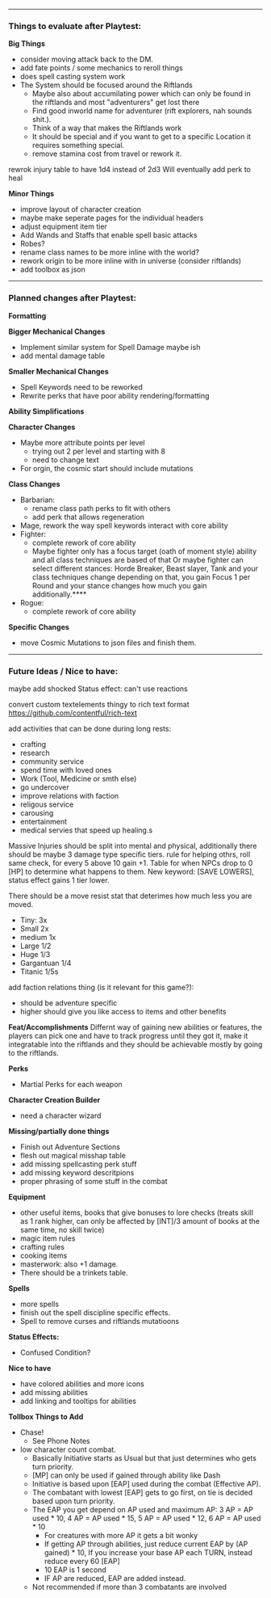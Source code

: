 ____________________________________________________________
### Things to evaluate after Playtest:

**Big Things**
- consider moving attack back to the DM.
- add fate points / some mechanics to reroll things
- does spell casting system work
- The System should be focused around the Riftlands
  - Maybe also about accumilating power which can only be found in the riftlands and most "adventurers" get lost there
  - Find good inworld name for adventurer (rift explorers, nah sounds shit.).
  - Think of a way that makes the Riftlands work
  - It should be special and if you want to get to a specific Location it requires something special.
  - remove stamina cost from travel or rework it.

rewrok injury table to have 1d4 instead of 2d3
Will eventually add perk to heal

**Minor Things**
- improve layout of character creation 
- maybe make seperate pages for the individual headers
- adjust equipment item tier
- Add Wands and Staffs that enable spell basic attacks
- Robes?
- rename class names to be more inline with the world?
- rework origin to be more inline with in universe (consider riftlands)
- add toolbox as json
____________________________________________________________
### Planned changes after Playtest:

**Formatting**

**Bigger Mechanical Changes**
- Implement similar system for Spell Damage maybe ish
- add mental damage table

**Smaller Mechanical Changes**
- Spell Keywords need to be reworked
- Rewrite perks that have poor ability rendering/formatting

**Ability Simplifications**

**Character Changes**
- Maybe more attribute points per level
  - trying out 2 per level and starting with 8
  - need to change text
- For orgin, the cosmic start should include mutations

**Class Changes**
- Barbarian:
  - rename class path perks to fit with others
  - add perk that allows regeneration
- Mage, rework the way spell keywords interact with core ability
- Fighter:
  - complete rework of core ability
  - Maybe fighter only has a focus target (oath of moment style) ability and all class techniques are based of that Or maybe fighter can select different stances: Horde Breaker, Beast slayer, Tank and your class techniques change depending on that, you gain Focus 1 per Round and your stance changes how much you gain additionally.****
- Rogue:
  - complete rework of core ability

**Specific Changes**
- move Cosmic Mutations to json files and finish them.
___________________________________________________________
### Future Ideas / Nice to have:

maybe add shocked Status effect: can't use reactions

convert custom textelements thingy to rich text format https://github.com/contentful/rich-text

add activities that can be done during long rests:
- crafting
- research
- community service
- spend time with loved ones
- Work (Tool, Medicine or smth else)
- go undercover
- improve relations with faction
- religous service
- carousing
- entertainment
- medical servies that speed up healing.s

Massive Injuries should be split into mental and physical, additionally there should be maybe 3 damage type specific tiers.
rule for helping othrs, roll same check, for every 5 above 10 gain +1.
Table for when NPCs drop to 0 [HP] to determine what happens to them.
New keyword: [SAVE LOWERS], status effect gains 1 tier lower.

There should be a move resist stat that deterimes how much less you are moved.
- Tiny: 3x
- Small 2x
- medium 1x
- Large 1/2
- Huge 1/3
- Gargantuan 1/4
- Titanic 1/5s

add faction relations thing (is it relevant for this game?): 
- should be adventure specific
- higher should give you like access to items and other benefits

**Feat/Accomplishments**
Differnt way of gaining new abilities or features, the players can pick one and have to track progress until they got it, make it integratable into the riftlands and they should be achievable mostly by going to the riftlands.


**Perks**
- Martial Perks for each weapon

**Character Creation Builder**
- need a character wizard

**Missing/partially done things**
- Finish out Adventure Sections
- flesh out magical misshap table
- add missing spellcasting perk stuff
- add missing keyword descritpions
- proper phrasing of some stuff in the combat

**Equipment**
- other useful items, books that give bonuses to lore checks (treats skill as 1 rank higher, can only be affected by [INT]/3 amount of books at the same time, no skill twice)
- magic item rules
- crafting rules
- cooking items
- masterwork: also +1 damage.
- There should be a trinkets table.

**Spells**
- more spells
- finish out the spell discipline specific effects.
- Spell to remove curses and riftlands mutatioons

**Status Effects:**
- Confused Condition?

**Nice to have**
- have colored abilities and more icons
- add missing abilities
- add linking and tooltips for abilities

**Tollbox Things to Add**
- Chase!
  - See Phone Notes
- low character count combat.
  - Basically Initiative starts as Usual but that just determines who gets turn priority.
  - [MP] can only be used if gained through ability like Dash
  - Initiative is based upon [EAP] used during the combat (Effective AP).
  - The combatant with lowest [EAP] gets to go first, on tie is decided based upon turn priority.
  - The EAP you get depend on AP used and maximum AP: 3 AP = AP used * 10, 4 AP = AP used * 15, 5 AP = AP used * 12, 6 AP = AP used * 10
    - For creatures with more AP it gets a bit wonky
    - If getting AP through abilities, just reduce current EAP by (AP gained) * 10, If you increase your base AP each TURN, instead reduce every 60 [EAP]
    - 10 EAP is 1 second
    - IF AP are reduced, EAP are added instead.
  - Not recommended if more than 3 combatants are involved